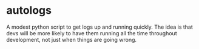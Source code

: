 # autologs


A modest python script to get logs up and running quickly.
The idea is that devs will be more likely to have them running all the time throughout development, not just when things are going wrong. 

